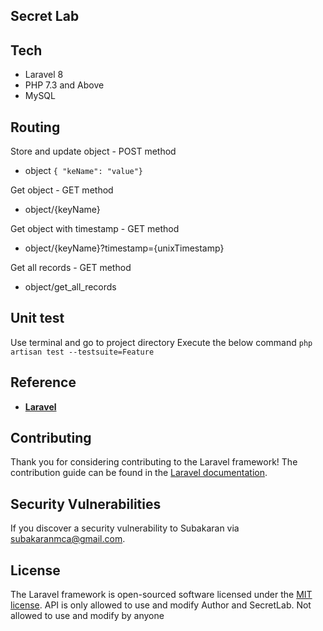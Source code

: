 
## Secret Lab

## Tech
 - Laravel 8
 - PHP 7.3 and Above
 - MySQL


## Routing
 Store and update object - POST method
- object 
```{ "keName": "value"}```

 Get object - GET method
 - object/{keyName}

 Get object with timestamp - GET method
 - object/{keyName}?timestamp={unixTimestamp}

 Get all records  - GET method
  - object/get_all_records


## Unit test

 Use terminal and go to project directory
 Execute the below command
  ```php artisan test --testsuite=Feature```

## Reference

- **[Laravel](https://laravel.com/)**


## Contributing

Thank you for considering contributing to the Laravel framework! The contribution guide can be found in the [Laravel documentation](https://laravel.com/docs/contributions).


## Security Vulnerabilities

If you discover a security vulnerability to Subakaran via [subakaranmca@gmail.com](mailto:subakaranmca@gmail.com). 

## License

The Laravel framework is open-sourced software licensed under the [MIT license](https://opensource.org/licenses/MIT).
API is only allowed to use and modify Author and SecretLab. Not allowed to use and modify by anyone
